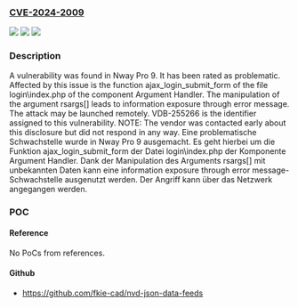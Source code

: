 ### [CVE-2024-2009](https://cve.mitre.org/cgi-bin/cvename.cgi?name=CVE-2024-2009)
![](https://img.shields.io/static/v1?label=Product&message=Nway%20Pro&color=blue)
![](https://img.shields.io/static/v1?label=Version&message=9%20&color=brightgreen)
![](https://img.shields.io/static/v1?label=Vulnerability&message=CWE-209%20Information%20Exposure%20Through%20Error%20Message&color=brightgreen)

### Description

A vulnerability was found in Nway Pro 9. It has been rated as problematic. Affected by this issue is the function ajax_login_submit_form of the file login\index.php of the component Argument Handler. The manipulation of the argument rsargs[] leads to information exposure through error message. The attack may be launched remotely. VDB-255266 is the identifier assigned to this vulnerability. NOTE: The vendor was contacted early about this disclosure but did not respond in any way.
Eine problematische Schwachstelle wurde in Nway Pro 9 ausgemacht. Es geht hierbei um die Funktion ajax_login_submit_form der Datei login\index.php der Komponente Argument Handler. Dank der Manipulation des Arguments rsargs[] mit unbekannten Daten kann eine information exposure through error message-Schwachstelle ausgenutzt werden. Der Angriff kann über das Netzwerk angegangen werden.

### POC

#### Reference
No PoCs from references.

#### Github
- https://github.com/fkie-cad/nvd-json-data-feeds

